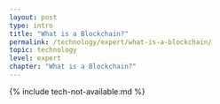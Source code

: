 ```yaml
---
layout: post
type: intro
title: "What is a Blockchain?"
permalink: /technology/expert/what-is-a-blockchain/
topic: technology
level: expert
chapter: "What is a Blockchain?"
---
```


{% include tech-not-available.md %}
